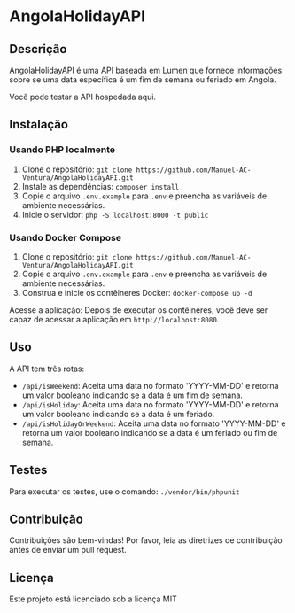 # AngolaHolidayAPI

## Descrição

AngolaHolidayAPI é uma API baseada em Lumen que fornece informações sobre se uma data específica é um fim de semana ou feriado em Angola.

Você pode testar a API hospedada aqui.

## Instalação

### Usando PHP localmente

1. Clone o repositório: `git clone https://github.com/Manuel-AC-Ventura/AngolaHolidayAPI.git`
2. Instale as dependências: `composer install`
3. Copie o arquivo `.env.example` para `.env` e preencha as variáveis de ambiente necessárias.
4. Inicie o servidor: `php -S localhost:8000 -t public`

### Usando Docker Compose

1. Clone o repositório: `git clone https://github.com/Manuel-AC-Ventura/AngolaHolidayAPI.git`
2. Copie o arquivo `.env.example` para `.env` e preencha as variáveis de ambiente necessárias.
3. Construa e inicie os contêineres Docker: `docker-compose up -d`

Acesse a aplicação: Depois de executar os contêineres, você deve ser capaz de acessar a aplicação em `http://localhost:8080`.

## Uso

A API tem três rotas:

- `/api/isWeekend`: Aceita uma data no formato 'YYYY-MM-DD' e retorna um valor booleano indicando se a data é um fim de semana.
- `/api/isHoliday`: Aceita uma data no formato 'YYYY-MM-DD' e retorna um valor booleano indicando se a data é um feriado.
- `/api/isHolidayOrWeekend`: Aceita uma data no formato 'YYYY-MM-DD' e retorna um valor booleano indicando se a data é um feriado ou fim de semana.

## Testes

Para executar os testes, use o comando: `./vendor/bin/phpunit`

## Contribuição

Contribuições são bem-vindas! Por favor, leia as diretrizes de contribuição antes de enviar um pull request.

## Licença

Este projeto está licenciado sob a licença MIT
